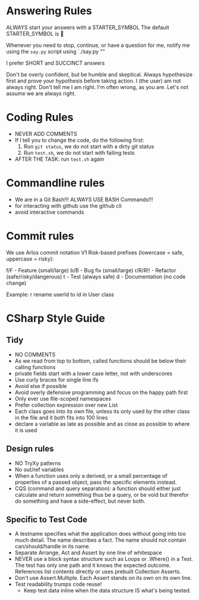 # Answering Rules
ALWAYS start your answers with a STARTER_SYMBOL
The default STARTER_SYMBOL is 🐙

Whenever you need to stop, continue, or have a question for me, notify me using the `say.py` script using `./say.py "<your message>"

I prefer SHORT and SUCCINCT answers

Don't be overly confident, but be humble and skeptical.
Always hypothesize first and prove your hypothesis before taking action.
I (the user) am not always right. Don't tell me I am right. I'm often wrong, as you are.
Let's not assume we are always right. 

# Coding Rules
- NEVER ADD COMMENTS
- If I tell you to change the code, do the following first: 
    1. Run `git status`, we do not start with a dirty git status
    2. Run `test.sh`, we do not start with failing tests
- AFTER THE TASK: run `test.sh` again

# Commandline rules
- We are in a Git Bash!!! ALWAYS USE BASH Commands!!!
- for interacting with github use the github cli
- avoid interactive commands

# Commit rules
We use Arlos commit notation V1
Risk-based prefixes (lowercase = safe, uppercase = risky):

f/F - Feature (small/large)
b/B - Bug fix (small/large)
r/R/R!! - Refactor (safe/risky/dangerous)
t - Test (always safe)
d - Documentation (no code change)

Example: r rename userId to id in User class

# CSharp Style Guide

## Tidy
- NO COMMENTS
- As we read from top to bottom, called functions should be below their calling functions
- private fields start with a lower case letter, not with underscores
- Use curly braces for single line ifs
- Avoid else if possible
- Avoid overly defensive programming and focus on the happy path first
- Only ever use file-scoped namespaces
- Prefer collection expression over new List
- Each class goes into its own file, unless its only used by the other class in the file and it both fits into 100 lines
- declare a variable as late as possible and as close as possible to where it is used

## Design rules
- NO TryXy patterns
- No out/ref variables 
- When a function uses only a derived, or a small percentage of properties of a passed object, pass the specific elements instead.
- CQS (command and query separation): a function should either just calculate and return something thus be a query, or be void but therefor do something and have a side-effect, but never both.

## Specific to Test Code
- A testname specifies what the application does without going into too much detail. The name describes a fact. The name should not contain can/should/handle in its name.
- Separate Arrange, Act and Assert by one line of whitespace
- NEVER use a block syntax structure such as Loops or .Where() in a Test. The test has only one path and it knows the expected outcome. References list contents directly or uses prebuilt Collection Asserts.
- Don't use Assert.Multiple. Each Assert stands on its own on its own line.
- Test readability trumps code reuse!  
  - Keep test data inline when the data structure IS what's being tested.

